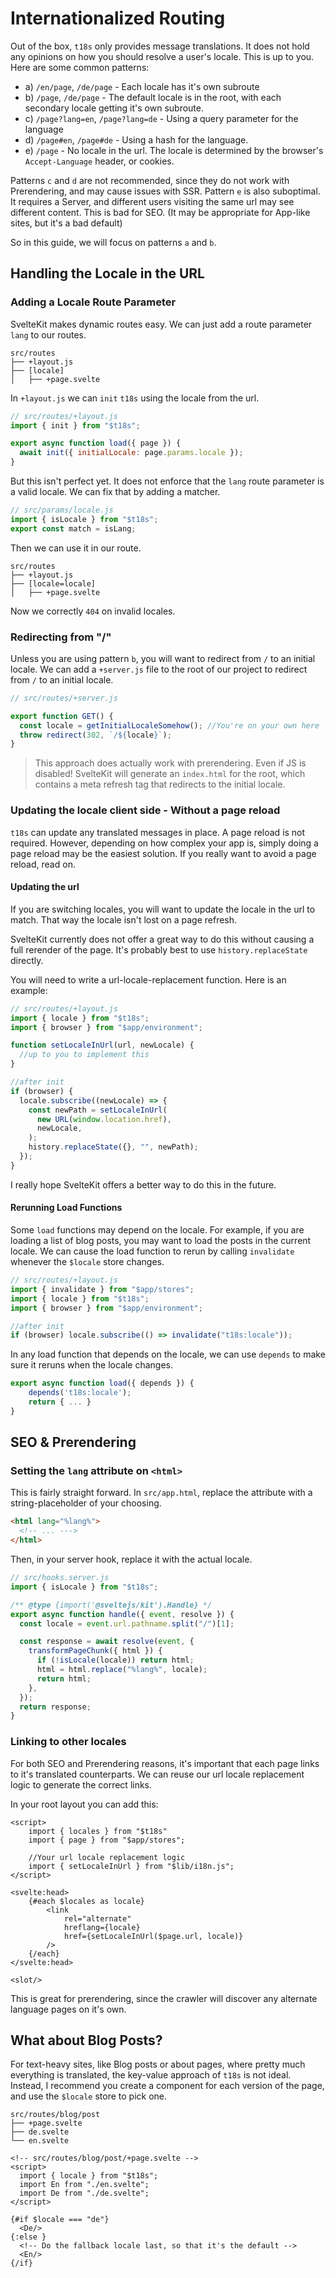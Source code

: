 # Internationalized Routing

Out of the box, `t18s` only provides message translations. It does not hold any opinions on how you should resolve a user's locale. This is up to you. Here are some common patterns:

- a) `/en/page`, `/de/page` - Each locale has it's own subroute
- b) `/page`, `/de/page` - The default locale is in the root, with each secondary locale getting it's own subroute.
- c) `/page?lang=en`, `/page?lang=de` - Using a query parameter for the language
- d) `/page#en`, `/page#de` - Using a hash for the language.
- e) `/page` - No locale in the url. The locale is determined by the browser's `Accept-Language` header, or cookies.

Patterns `c` and `d` are not recommended, since they do not work with Prerendering, and may cause issues with SSR.
Pattern `e` is also suboptimal. It requires a Server, and different users visiting the same url may see different content. This is bad for SEO. (It may be appropriate for App-like sites, but it's a bad default)

So in this guide, we will focus on patterns `a` and `b`.

## Handling the Locale in the URL

### Adding a Locale Route Parameter

SvelteKit makes dynamic routes easy. We can just add a route parameter `lang` to our routes.

```
src/routes
├── +layout.js
├── [locale]
│   ├── +page.svelte
```

In `+layout.js` we can `init` `t18s` using the locale from the url.

```js
// src/routes/+layout.js
import { init } from "$t18s";

export async function load({ page }) {
  await init({ initialLocale: page.params.locale });
}
```

But this isn't perfect yet. It does not enforce that the `lang` route parameter is a valid locale. We can fix that by adding a matcher.

```js
// src/params/locale.js
import { isLocale } from "$t18s";
export const match = isLang;
```

Then we can use it in our route.

```
src/routes
├── +layout.js
├── [locale=locale]
│   ├── +page.svelte
```

Now we correctly `404` on invalid locales.

### Redirecting from "/"

Unless you are using pattern `b`, you will want to redirect from `/` to an initial locale.
We can add a `+server.js` file to the root of our project to redirect from `/` to an initial locale.

```js
// src/routes/+server.js

export function GET() {
  const locale = getInitialLocaleSomehow(); //You're on your own here
  throw redirect(302, `/${locale}`);
}
```

> This approach does actually work with prerendering. Even if JS is disabled!
> SvelteKit will generate an `index.html` for the root, which contains a meta refresh tag that redirects to the initial locale.

### Updating the locale client side - Without a page reload

`t18s` can update any translated messages in place. A page reload is not required.
However, depending on how complex your app is, simply doing a page reload may be the easiest solution. If you really want to avoid a page reload, read on.

#### Updating the url

If you are switching locales, you will want to update the locale in the url to match. That way the locale isn't lost on a page refresh.

SvelteKit currently does not offer a great way to do this without causing a full rerender of the page. It's probably best to use `history.replaceState` directly.

You will need to write a url-locale-replacement function. Here is an example:

```js
// src/routes/+layout.js
import { locale } from "$t18s";
import { browser } from "$app/environment";

function setLocaleInUrl(url, newLocale) {
  //up to you to implement this
}

//after init
if (browser) {
  locale.subscribe((newLocale) => {
    const newPath = setLocaleInUrl(
      new URL(window.location.href),
      newLocale,
    );
    history.replaceState({}, "", newPath);
  });
}
```

I really hope SvelteKit offers a better way to do this in the future.

#### Rerunning Load Functions

Some `load` functions may depend on the locale. For example, if you are loading a list of blog posts, you may want to load the posts in the current locale. We can cause the load function to rerun by calling `invalidate` whenever the `$locale` store changes.

```ts
// src/routes/+layout.js
import { invalidate } from "$app/stores";
import { locale } from "$t18s";
import { browser } from "$app/environment";

//after init
if (browser) locale.subscribe(() => invalidate("t18s:locale"));
```

In any load function that depends on the locale, we can use `depends` to make sure it reruns when the locale changes.

```ts
export async function load({ depends }) {
    depends('t18s:locale');
    return { ... }
}
```

## SEO & Prerendering

### Setting the `lang` attribute on `<html>`

This is fairly straight forward. In `src/app.html`, replace the attribute with a string-placeholder of your choosing.

```html
<html lang="%lang%">
  <!-- ... --->
</html>
```

Then, in your server hook, replace it with the actual locale.

```js
// src/hooks.server.js
import { isLocale } from "$t18s";

/** @type {import('@sveltejs/kit').Handle} */
export async function handle({ event, resolve }) {
  const locale = event.url.pathname.split("/")[1];

  const response = await resolve(event, {
    transformPageChunk({ html }) {
      if (!isLocale(locale)) return html;
      html = html.replace("%lang%", locale);
      return html;
    },
  });
  return response;
}
```

### Linking to other locales

For both SEO and Prerendering reasons, it's important that each page links to it's translated counterparts.
We can reuse our url locale replacement logic to generate the correct links.

In your root layout you can add this:

```svelte
<script>
    import { locales } from "$t18s"
    import { page } from "$app/stores";

    //Your url locale replacement logic
    import { setLocaleInUrl } from "$lib/i18n.js";
</script>

<svelte:head>
    {#each $locales as locale}
        <link
            rel="alternate"
            hreflang={locale}
            href={setLocaleInUrl($page.url, locale)}
        />
    {/each}
</svelte:head>

<slot/>
```

This is great for prerendering, since the crawler will discover any alternate language pages on it's own.

## What about Blog Posts?

For text-heavy sites, like Blog posts or about pages, where pretty much everything is translated, the key-value approach of `t18s` is not ideal. Instead, I recommend you create a component for each version of the page, and use the `$locale` store to pick one.

```
src/routes/blog/post
├── +page.svelte
├── de.svelte
└── en.svelte
```

```svelte
<!-- src/routes/blog/post/+page.svelte -->
<script>
  import { locale } from "$t18s";
  import En from "./en.svelte";
  import De from "./de.svelte";
</script>

{#if $locale === "de"}
  <De/>
{:else }
  <!-- Do the fallback locale last, so that it's the default -->
  <En/>
{/if}
```
